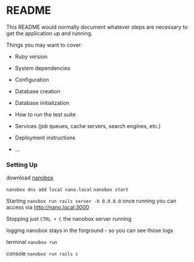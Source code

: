 # README

This README would normally document whatever steps are necessary to get the
application up and running.

Things you may want to cover:

* Ruby version

* System dependencies

* Configuration

* Database creation

* Database initialization

* How to run the test suite

* Services (job queues, cache servers, search engines, etc.)

* Deployment instructions

* ...

### Setting Up
download [nanobox](https://nanobox.io/)

`nanobox dns add local nano.local`
`nanobox start`

Starting
`nanobox run rails server -b 0.0.0.0`
once running you can access via <http://nano.local:3000>

Stopping
just `CTRL + C` the nanobox server running

logging
nanobox stays in the forground - so you can see those logs

terminal
`nanobox run`

console
`nanobox run rails c`

